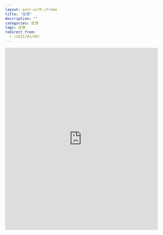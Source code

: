 ```yaml
---
layout: post-with-iframe
title: "反馈"
description: ""
categories: 反馈
tags: 反馈
redirect_from:
  - /2021/02/09/
---
```


<html>
 <iframe height=600 width=100% src="https://www.wenjuan.com/s/UZBZJvPbOp/#" frameborder=0 scrolling="no" seamless></iframe>
</html>